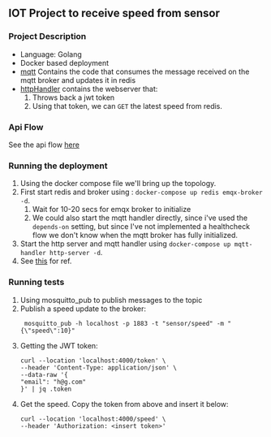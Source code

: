## IOT Project to receive speed from sensor

### Project Description

- Language: Golang
- Docker based deployment
- [mqtt](./mqtt) Contains the code that consumes the message received on the mqtt broker and updates it in redis
- [httpHandler](./httpHandler) contains the webserver that:
  1. Throws back a jwt token
  2. Using that token, we can `GET` the latest speed from redis.

### Api Flow
See the api flow [here](images/api_flow.PNG)

### Running the deployment
1. Using the docker compose file we'll bring up the topology.
2. First start redis and broker using : `docker-compose up redis emqx-broker -d`.
   1. Wait for 10-20 secs for emqx broker to initialize
   2. We could also start the mqtt handler directly, since i've used the `depends-on` setting, 
   but since I've not implemented a healthcheck flow we don't know when the mqtt broker has fully initialized.
3. Start the http server and mqtt handler using `docker-compose up mqtt-handler http-server -d`.
4. See [this](images/dc_start_flow.png) for ref.

### Running tests
1. Using mosquitto_pub to publish messages to the topic
2. Publish a speed update to the broker: 
    ```shell
     mosquitto_pub -h localhost -p 1883 -t "sensor/speed" -m "{\"speed\":10}"
    ```
3. Getting the JWT token:
    ```shell
    curl --location 'localhost:4000/token' \
    --header 'Content-Type: application/json' \
    --data-raw '{
    "email": "h@g.com"
    }' | jq .token
    ```
4. Get the speed. Copy the token from above and insert it below:
    ```shell
    curl --location 'localhost:4000/speed' \
    --header 'Authorization: <insert token>'
    ```
